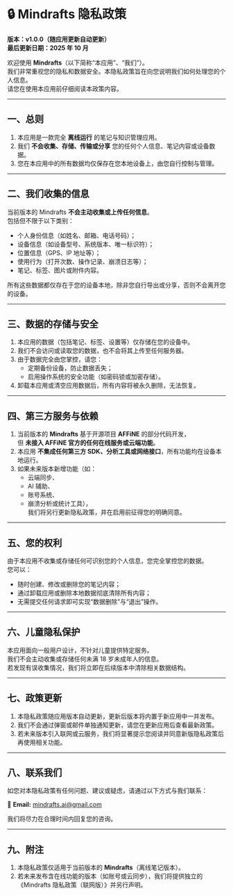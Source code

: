 # 🔒 Mindrafts 隐私政策

**版本：v1.0.0（随应用更新自动更新）**  
**最后更新日期：2025 年 10 月**

欢迎使用 **Mindrafts**（以下简称“本应用”、“我们”）。  
我们非常重视您的隐私和数据安全。本隐私政策旨在向您说明我们如何处理您的个人信息。  
请您在使用本应用前仔细阅读本政策内容。

---

## 一、总则

1. 本应用是一款完全 **离线运行** 的笔记与知识管理应用。
2. 我们 **不会收集、存储、传输或分享** 您的任何个人信息、笔记内容或设备数据。
3. 您在本应用中的所有数据均仅保存在您本地设备上，由您自行控制与管理。

---

## 二、我们收集的信息

当前版本的 Mindrafts **不会主动收集或上传任何信息**。  
包括但不限于以下类别：

- 个人身份信息（如姓名、邮箱、电话号码）；
- 设备信息（如设备型号、系统版本、唯一标识符）；
- 位置信息（GPS、IP 地址等）；
- 使用行为（打开次数、操作记录、崩溃日志等）；
- 笔记、标签、图片或附件内容。

所有这些数据都仅存在于您的设备本地，除非您自行导出或分享，否则不会离开您的设备。

---

## 三、数据的存储与安全

1. 本应用的数据（包括笔记、标签、设置等）仅存储在您的设备中。
2. 我们不会访问或读取您的数据，也不会将其上传至任何服务器。
3. 由于数据完全由您掌控，请您：
   - 定期备份设备，防止数据丢失；
   - 启用操作系统的安全功能（如密码锁或加密存储）。
4. 卸载本应用或清空应用数据后，所有内容将被永久删除，无法恢复。

---

## 四、第三方服务与依赖

1. 当前版本的 **Mindrafts** 基于开源项目 **AFFiNE** 的部分代码开发，  
   但 **未接入 AFFiNE 官方的任何在线服务或云端功能**。
2. 本应用 **不集成任何第三方 SDK、分析工具或网络接口**，所有功能均在设备本地运行。
3. 如果未来版本新增功能（如：
   - 云端同步、
   - AI 辅助、
   - 账号系统、
   - 崩溃分析或统计工具），  
     我们将另行更新隐私政策，并在启用前征得您的明确同意。

---

## 五、您的权利

由于本应用不收集或存储任何可识别您的个人信息，您完全掌控您的数据。  
您可以：

- 随时创建、修改或删除您的笔记内容；
- 通过卸载应用或删除本地数据彻底清除所有内容；
- 无需提交任何请求即可实现“数据删除”与“退出”操作。

---

## 六、儿童隐私保护

本应用面向一般用户设计，不针对儿童提供特定服务。  
我们不会主动收集或存储任何未满 18 岁未成年人的信息。  
若发现有误收集情况，我们将立即在后续版本中清除相关数据结构。

---

## 七、政策更新

1. 本隐私政策随应用版本自动更新，更新后版本将内置于新应用中一并发布。
2. 我们不会通过弹窗或邮件单独通知更新，请您在更新应用后查看最新政策。
3. 若未来版本引入联网或云服务，我们将显著提示您阅读并同意新版隐私政策后再使用相关功能。

---

## 八、联系我们

如您对本隐私政策有任何问题、建议或疑虑，请通过以下方式与我们联系：

📧 **Email:** mindrafts.ai@gmail.com

我们将尽力在合理时间内回复您的咨询。

---

## 九、附注

1. 本隐私政策仅适用于当前版本的 **Mindrafts**（离线笔记版本）。
2. 若未来发布含在线功能的版本（如账号或云同步），我们将提供独立的《Mindrafts 隐私政策（联网版）》并另行声明。
